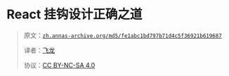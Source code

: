 # React 挂钩设计正确之道

> 原文：[`zh.annas-archive.org/md5/fe1abc1bd797b71d4c5f36921b619687`](https://zh.annas-archive.org/md5/fe1abc1bd797b71d4c5f36921b619687)
> 
> 译者：[飞龙](https://github.com/wizardforcel)
> 
> 协议：[CC BY-NC-SA 4.0](http://creativecommons.org/licenses/by-nc-sa/4.0/)